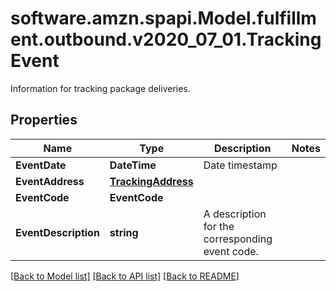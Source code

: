 # software.amzn.spapi.Model.fulfillment.outbound.v2020_07_01.TrackingEvent
Information for tracking package deliveries.

## Properties

Name | Type | Description | Notes
------------ | ------------- | ------------- | -------------
**EventDate** | **DateTime** | Date timestamp | 
**EventAddress** | [**TrackingAddress**](TrackingAddress.md) |  | 
**EventCode** | **EventCode** |  | 
**EventDescription** | **string** | A description for the corresponding event code. | 

[[Back to Model list]](../README.md#documentation-for-models) [[Back to API list]](../README.md#documentation-for-api-endpoints) [[Back to README]](../README.md)

